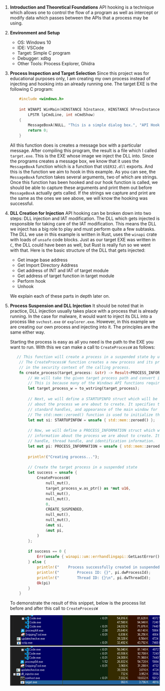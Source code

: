 1. **Introduction and Theoretical Foundations**
    API hooking is a technique which allows one to control the flow of a program as well as intercept or modify data which passes between the APIs that a process may be using.

2. **Environment and Setup**
    * OS: Windows 10
    * IDE: VSCode
    * Target: Simple C program
    * Debugger: xdbg
    * Other Tools: Process Explorer, Ghidra

3. **Process Inspection and Target Selection**
    Since this project was for educational purposes only, I am creating my own process instead of injecting and hooking into an already running one. The target EXE is the following C program:
    ```C
        #include <windows.h>

        int WINAPI WinMain(HINSTANCE hInstance, HINSTANCE hPrevInstance,
            LPSTR lpCmdLine, int nCmdShow)
        {
            MessageBoxA(NULL, "This is a simple dialog box.", "API Hooking Practice", MB_OK);
            return 0;
        }
    ```
    All this function does is creates a message box with a particular message. After compiling this program, the result is a file which I called `target.exe`. This is the EXE whose image we inject the DLL into. Since the programs creates a message box, we know that it uses the `MessageBoxA` function which is a function that `USER32.dll` exports. And this is the function we aim to hook in this example. As you can see, the `MessageBoxA` function takes several arguments, two of which are strings. Once this function has been hooked and our hook function is called, we should be able to capture these arguments and print them out before `MessageBoxA` actually gets called. If the strings we capture and print are the same as the ones we see above, we will know the hooking was successful. 

4. **DLL Creation for Injection**
    API hooking can be broken down into two steps: DLL injection and IAT modification. The DLL which gets injected is responsible for taking care of the IAT modification. This means the DLL we inject has a big role to play and must perform quite a few subtasks. The DLL we use in this example is written in Rust, uses the `winapi` crate with loads of `unsafe` code blocks. Just as our target EXE was written in `C`, the DLL could have been as well, but Rust is really fun so we went with that. Here is the basic structure of the DLL that gets injected:

    * Get image base address
    * Get Import Directory Address
    * Get address of INT and IAT of target module
    * Get address of target function in target module
    * Perform hook
    * Unhook

    We explain each of these parts in depth later on.

5. **Process Suspension and DLL Injection**
    It should be noted that in practice, DLL injection usually takes place with a process that is already running. In the case for malware, it would want to inject its DLL into a process like `svchost.exe` or `explorer.exe`. However, in this example we are creating our own process and injecting into it. The principles are the same either way. 

    Starting the process is easy as all you need is the path to the EXE you want to run. With this we can make a call to `CreateProcessW` as follows:

    ```Rust
       // This function will create a process in a suspended state by using the CreateProcessW function
        // The CreateProcessW function creates a new process and its primary thread. The new process runs
        // in the security context of the calling process.
        fn create_process(target_process: &str) -> Result<PROCESS_INFORMATION, DWORD> {
            // We will take the given target process path and convert it to a wide string
            // This is because many of the Windows API functions require wide strings
            let target_process_w = to_wstring(target_process);

            // Next, we will define a STARTUPINFO struct which will be used to store information
            // about the process we are about to create. It specifies the window station, desktop,
            // standard handles, and appearance of the main window for a process at creation time.
            // The std::mem::zeroed() function is used to initialize the struct to all zeros.
            let mut si: STARTUPINFOW = unsafe { std::mem::zeroed() };

            // Now, we will define a PROCESS_INFORMATION struct which will also be used to store
            // information about the process we are about to create. It contains the process's
            // handle, thread handle, and identification information.
            let mut pi: PROCESS_INFORMATION = unsafe { std::mem::zeroed() };

            println!("Creating process...");

            // Create the target process in a suspended state
            let success = unsafe {
                CreateProcessW(
                    null_mut(),
                    target_process_w.as_ptr() as *mut u16,
                    null_mut(),
                    null_mut(),
                    0,
                    CREATE_SUSPENDED,
                    null_mut(),
                    null_mut(),
                    &mut si,
                    &mut pi,
                )
            };

            if success == 0 {
                Err(unsafe { winapi::um::errhandlingapi::GetLastError() })
            } else {
                println!("    Process successfully created in suspended state!");
                println!("        Process ID: {}", pi.dwProcessId);
                println!("        Thread ID: {}\n", pi.dwThreadId);
                Ok(pi)
            }
        } 
    ``` 

    To demonstrate the result of this snippet, below is the process list before and after this call to `CreateProcessW`

    ![before_createproc](./assets/pre_process_creation.PNG)
    ![after_createproc](./assets/post_process_creation.PNG)

    
